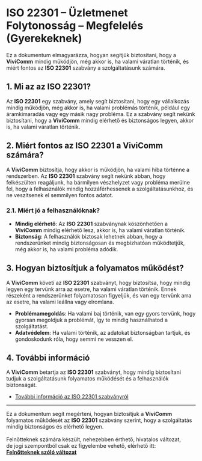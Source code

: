 # ISO 22301 – Üzletmenet Folytonosság – Megfelelés (Gyerekeknek)

Ez a dokumentum elmagyarázza, hogyan segítjük biztosítani, hogy a **ViviComm** mindig működjön, még akkor is, ha valami váratlan történik, és miért fontos az **ISO 22301** szabvány a szolgáltatásunk számára.

## 1. Mi az az ISO 22301?

Az **ISO 22301** egy szabvány, amely segít biztosítani, hogy egy vállalkozás mindig működjön, még akkor is, ha valami problémás történik, például egy áramkimaradás vagy egy másik nagy probléma. Ez a szabvány segít nekünk biztosítani, hogy a **ViviComm** mindig elérhető és biztonságos legyen, akkor is, ha valami váratlan történik.

## 2. Miért fontos az ISO 22301 a **ViviComm** számára?

A **ViviComm** biztosítja, hogy akkor is működjön, ha valami hiba történne a rendszerben. Az **ISO 22301** szabvány segít nekünk abban, hogy felkészülten reagáljunk, ha bármilyen vészhelyzet vagy probléma merülne fel, hogy a felhasználók mindig hozzáférhessenek a szolgáltatásunkhoz, és ne veszítsenek el semmilyen fontos adatot.

### **2.1. Miért jó a felhasználóknak?**

- **Mindig elérhető**: Az **ISO 22301** szabványnak köszönhetően a **ViviComm** mindig elérhető lesz, akkor is, ha valami váratlan történik.
- **Biztonság**: A felhasználók biztosak lehetnek abban, hogy a rendszerünket mindig biztonságosan és megbízhatóan működtetjük, még akkor is, ha valami probléma adódik.

## 3. Hogyan biztosítjuk a folyamatos működést?

A **ViviComm** követi az **ISO 22301** szabványt, hogy biztosítsa, hogy mindig legyen egy tervünk arra az esetre, ha valami váratlan történik. Ennek részeként a rendszerünket folyamatosan figyeljük, és van egy tervünk arra az esetre, ha valami leállna vagy elromlana.

- **Problémamegoldás**: Ha valami baj történik, van egy gyors tervünk, hogy gyorsan megoldjuk a problémát, így te mindig használhatod a szolgáltatást.
- **Adatvédelem**: Ha valami történik, az adatokat biztonságban tartjuk, és gondoskodunk róla, hogy semmi ne vesszen el.

## 4. További információ

A **ViviComm** betartja az **ISO 22301** szabványt, hogy mindig biztosítani tudjuk a szolgáltatásunk folyamatos működését és a felhasználók biztonságát.

- [További információ az ISO 22301 szabványról](https://www.iso.org/iso-22301-business-continuity.html)

---

Ez a dokumentum segít megérteni, hogyan biztosítjuk a **ViviComm** folyamatos működését az **ISO 22301** szabvány szerint, hogy a szolgáltatás mindig biztonságos és elérhető legyen.
<br/>
<br/>
Felnőtteknek számára készült, nehezebben érthető, hivatalos változat,<br/> de jogi szempontból csak ez figyelembe vehető, elérhető itt:  
[**Felnőtteknek szóló változat**](../adult/iso-22301-compliance.md)

